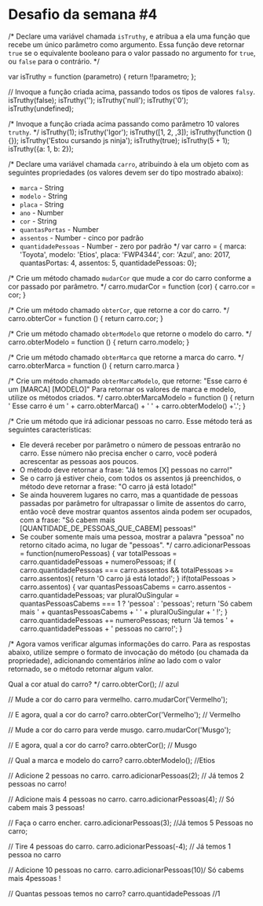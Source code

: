 # Desafio da semana #4

/*
Declare uma variável chamada `isTruthy`, e atribua a ela uma função que recebe
um único parâmetro como argumento. Essa função deve retornar `true` se o
equivalente booleano para o valor passado no argumento for `true`, ou `false`
para o contrário.
*/

var isTruthy = function (parametro) {
return !!parametro;
};

// Invoque a função criada acima, passando todos os tipos de valores `falsy`.
isTruthy(false);
isTruthy('');
isTruthy('null');
isTruthy('0');
isTruthy(undefined);

/*
Invoque a função criada acima passando como parâmetro 10 valores `truthy`.
*/
isTruthy(1);
isTruthy('Igor');
isTruthy([1, 2, ,3]);
isTruthy(function () {});
isTruthy('Estou cursando js ninja');
isTruthy(true);
isTruthy(5 + 1);
isTruthy({a: 1, b: 2});



/*
Declare uma variável chamada `carro`, atribuindo à ela um objeto com as
seguintes propriedades (os valores devem ser do tipo mostrado abaixo):
- `marca` - String
- `modelo` - String
- `placa` - String
- `ano` - Number
- `cor` - String
- `quantasPortas` - Number
- `assentos` - Number - cinco por padrão
- `quantidadePessoas` - Number - zero por padrão
*/
var carro = {
    marca: 'Toyota',
    modelo: 'Etios',
    placa: 'FWP4344',
    cor: 'Azul',
    ano: 2017,
    quantasPortas: 4,
    assentos: 5,
    quantidadePessoas: 0};

/*
Crie um método chamado `mudarCor` que mude a cor do carro conforme a cor
passado por parâmetro.
*/
carro.mudarCor = function (cor) {
    carro.cor = cor;
}

/*
Crie um método chamado `obterCor`, que retorne a cor do carro.
*/
carro.obterCor = function () {
    return carro.cor;
}

/*
Crie um método chamado `obterModelo` que retorne o modelo do carro.
*/
carro.obterModelo = function () {
    return carro.modelo;
}

/*
Crie um método chamado `obterMarca` que retorne a marca do carro.
*/
carro.obterMarca = function () {
    return carro.marca
}

/*
Crie um método chamado `obterMarcaModelo`, que retorne:
"Esse carro é um [MARCA] [MODELO]"
Para retornar os valores de marca e modelo, utilize os métodos criados.
*/
carro.obterMarcaModelo = function () {
    return ' Esse carro é um ' + carro.obterMarca() + ' ' + carro.obterModelo() +'.';
    }

/*
Crie um método que irá adicionar pessoas no carro. Esse método terá as
seguintes características:
- Ele deverá receber por parâmetro o número de pessoas entrarão no carro. Esse
número não precisa encher o carro, você poderá acrescentar as pessoas aos
poucos.
- O método deve retornar a frase: "Já temos [X] pessoas no carro!"
- Se o carro já estiver cheio, com todos os assentos já preenchidos, o método
deve retornar a frase: "O carro já está lotado!"
- Se ainda houverem lugares no carro, mas a quantidade de pessoas passadas por
parâmetro for ultrapassar o limite de assentos do carro, então você deve
mostrar quantos assentos ainda podem ser ocupados, com a frase:
"Só cabem mais [QUANTIDADE_DE_PESSOAS_QUE_CABEM] pessoas!"
- Se couber somente mais uma pessoa, mostrar a palavra "pessoa" no retorno
citado acima, no lugar de "pessoas".
*/
carro.adicionarPessoas = function(numeroPessoas) {
    var totalPessoas = carro.quantidadePessoas + numeroPessoas;
    if ( carro.quantidadePessoas === carro.assentos && totalPessoas >= carro.assentos){
        return 'O carro já está lotado!';
    }
    if(totalPessoas > carro.assentos) {
        var quantasPessoasCabems = carro.assentos - carro.quantidadePessoas;
        var pluralOuSingular = quantasPessoasCabems === 1 ? 'pessoa' : 'pessoas';
        return 'Só cabem mais ' + quantasPessoasCabems + ' ' + pluralOuSingular + ' !';
    }
    carro.quantidadePessoas += numeroPessoas;
    return 'Já temos ' + carro.quantidadePessoas + ' pessoas no carro!';
}

/*
Agora vamos verificar algumas informações do carro. Para as respostas abaixo,
utilize sempre o formato de invocação do método (ou chamada da propriedade),
adicionando comentários _inline_ ao lado com o valor retornado, se o método
retornar algum valor.

Qual a cor atual do carro?
*/
carro.obterCor(); // azul

// Mude a cor do carro para vermelho.
carro.mudarCor('Vermelho');

// E agora, qual a cor do carro?
carro.obterCor('Vermelho'); // Vermelho

// Mude a cor do carro para verde musgo.
carro.mudarCor('Musgo');

// E agora, qual a cor do carro?
carro.obterCor(); // Musgo

// Qual a marca e modelo do carro?
carro.obterModelo(); //Etios

// Adicione 2 pessoas no carro.
carro.adicionarPessoas(2); // Já temos 2 pessoas no carro!

// Adicione mais 4 pessoas no carro.
carro.adicionarPessoas(4); // Só cabem mais 3 pessoas!

// Faça o carro encher.
carro.adicionarPessoas(3); //Já temos 5 Pessoas no carro;

// Tire 4 pessoas do carro.
carro.adicionarPessoas(-4); // Já temos 1 pessoa no carro

// Adicione 10 pessoas no carro.
carro.adicionarPessoas(10)/ Só cabems mais 4pessoas !

// Quantas pessoas temos no carro?
carro.quantidadePessoas //1
